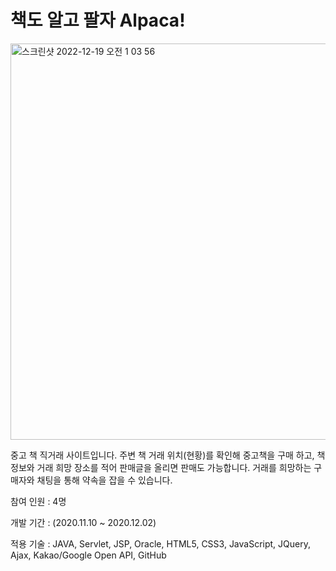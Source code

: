 # 책도 알고 팔자 Alpaca!

<img width="634" alt="스크린샷 2022-12-19 오전 1 03 56" src="https://user-images.githubusercontent.com/73337811/208307878-572b37a0-7495-4d2b-9476-5321cde35b0e.png">

중고 책 직거래 사이트입니다. 
주변 책 거래 위치(현황)를 확인해 중고책을 구매 하고, 책 정보와 거래 희망 장소를 적어 판매글을 올리면 판매도 가능합니다. 
거래를 희망하는 구매자와 채팅을 통해 약속을 잡을 수 있습니다.

참여 인원 : 4명

개발 기간 : (2020.11.10 ~ 2020.12.02)

적용 기술 : JAVA, Servlet, JSP, Oracle,
HTML5, CSS3, JavaScript, JQuery, Ajax,
Kakao/Google Open API, GitHub

